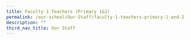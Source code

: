 ```yaml
---
title: Faculty 1 Teachers (Primary 1&2)
permalink: /our-school/Our-Staff/faculty-1-teachers-primary-1-and-2
description: ""
third_nav_title: Our Staff
---
```

